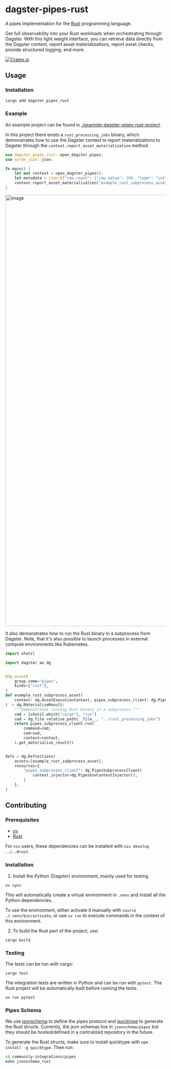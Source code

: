 # dagster-pipes-rust

A pipes implementation for the [Rust](https://www.rust-lang.org/) programming language.

Get full observability into your Rust workloads when orchestrating through Dagster. With this light weight interface, you can retrieve data directly from the Dagster context, report asset materializations, report asset checks, provide structured logging, end more.

[![Crates.io](https://img.shields.io/crates/v/dagster_pipes_rust.svg)](https://crates.io/crates/dagster_pipes_rust)

## Usage

### Installation

```sh
cargo add dagster_pipes_rust
```

### Example

An example project can be found in [./example-dagster-pipes-rust-project](./example-dagster-pipes-rust-project).

In this project there exists a `rust_processing_jobs` binary, which demonstrates how to use the Dagster context to report materializations to Dagster through the `context.report_asset_materialization` method.

```rust
use dagster_pipes_rust::open_dagster_pipes;
use serde_json::json;

fn main() {
    let mut context = open_dagster_pipes();
    let metadata = json!({"row_count": {"raw_value": 100, "type": "int"}});
    context.report_asset_materialization("example_rust_subprocess_asset", metadata);
}
```

<img width="1355" alt="image" src="https://github.com/user-attachments/assets/ddc8c261-3e96-4e82-ad4c-723dd6b3dece">

It also demonstrates how to run the Rust binary in a subprocess from Dagster. Note, that it's also possible to launch processes in external compute environments like Kubernetes.

```python
import shutil

import dagster as dg


@dg.asset(
    group_name="pipes",
    kinds={"rust"},
)
def example_rust_subprocess_asset(
    context: dg.AssetExecutionContext, pipes_subprocess_client: dg.PipesSubprocessClient
) -> dg.MaterializeResult:
    """Demonstrates running Rust binary in a subprocess."""
    cmd = [shutil.which("cargo"), "run"]
    cwd = dg.file_relative_path(__file__, "../rust_processing_jobs")
    return pipes_subprocess_client.run(
        command=cmd,
        cwd=cwd,
        context=context,
    ).get_materialize_result()


defs = dg.Definitions(
    assets=[example_rust_subprocess_asset],
    resources={
        "pipes_subprocess_client": dg.PipesSubprocessClient(
            context_injector=dg.PipesEnvContextInjector(),
        )
    },
)
```

## Contributing

### Prerequisites

- [uv](https://docs.astral.sh/uv/)
- [Rust](https://www.rust-lang.org/tools/install)

For `nix` users, these dependencies can be installed with `nix develop ../..#rust`.

### Installation

1. Install the Python (Dagster) environment, mainly used for testing.

```shell
uv sync
```

This will automatically create a virtual environment in `.venv` and install all the Python dependencies.

To use the environment, either activate it manually with `source ./.venv/bin/activate`, or use `uv run` to execute commands in the context of this environment.

2. To build the Rust part of the project, use:
```shell
cargo build
```

### Testing

The tests can be run with cargo:

```shell
cargo test
```

The integration tests are written in Python and can be run with `pytest`. The Rust project will be automatically built before running the tests.

```shell
uv run pytest
```

### Pipes Schema

We use [jsonschema](https://json-schema.org/) to define the pipes protocol and [quicktype](https://quicktype.io/) to generate the Rust structs. Currently, the json schemas live in `jsonschema/pipes` but they should be hosted/defined in a centralized repository in the future.

To generate the Rust structs, make sure to install quicktype with `npm install -g quicktype`. Then run:

```bash
cd community-integrations/pipes
make jsonschema_rust
```
